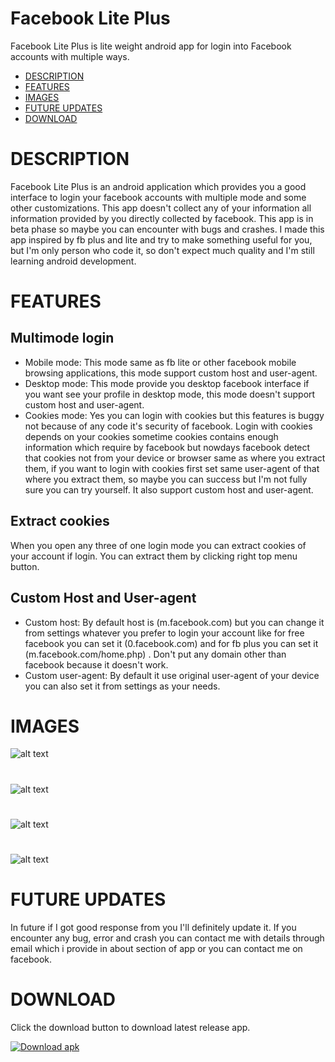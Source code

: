# Facebook Lite Plus
Facebook Lite Plus is lite weight android app for login into Facebook accounts with multiple ways.

- [DESCRIPTION](#description)
- [FEATURES](#features)
- [IMAGES](#images)
- [FUTURE UPDATES](#future-updates)
- [DOWNLOAD](#download)
#
# DESCRIPTION 
Facebook Lite Plus is an android application which provides you a good interface to login your facebook accounts with multiple mode and some other customizations.
This app doesn't collect any of your information all information provided by you directly collected by facebook.
This app is in beta phase so maybe you can encounter with bugs and crashes.
I made this app inspired by fb plus and lite and try to make something useful for you, but I'm only person who code it, so don't expect much quality and I'm still learning android development.
#
# FEATURES
## Multimode login
- Mobile mode: This mode same as fb lite or other facebook mobile browsing applications, this mode support custom host and user-agent.
- Desktop mode: This mode provide you desktop facebook interface if you want see your profile in desktop mode, this mode doesn't support custom host and user-agent.
- Cookies mode: Yes you can login with cookies but this features is buggy not because of any code it's security of facebook. Login with cookies depends on your cookies sometime cookies contains enough information which require by facebook but nowdays facebook detect that cookies not from your device or browser same as where you extract them, if you want to login with cookies first set same user-agent of that where you extract them, so maybe you can success but I'm not fully sure you can try yourself. It also support custom host and user-agent.
##
## Extract cookies
When you open any three of one login mode you can extract cookies of your account if login.
You can extract them by clicking right top menu button.
##
## Custom Host and User-agent
- Custom host: By default host is (m.facebook.com) but you can change it from settings whatever you prefer to login your account like for free facebook you can set it (0.facebook.com) and for fb plus you can set it (m.facebook.com/home.php) . Don't put any domain other than facebook because it doesn't work.
- Custom user-agent: By default it use original user-agent of your device you can also set it from settings as your needs.
##
# IMAGES
![alt text](https://github.com/zaidrao/Facebook-Lite-Plus/blob/main/Images/IMG_20221018_015559.jpg)
#
![alt text](https://github.com/zaidrao/Facebook-Lite-Plus/blob/main/Images/IMG_20221018_015942.jpg)
#
![alt text](https://github.com/zaidrao/Facebook-Lite-Plus/blob/main/Images/IMG_20221018_020138.jpg)
#
![alt text](https://github.com/zaidrao/Facebook-Lite-Plus/blob/main/Images/IMG_20221018_020335.jpg)
#
# FUTURE UPDATES
In future if I got good response from you I'll definitely update it.
If you encounter any bug, error and crash you can contact me with details through email which i provide in about section of app or you can contact me on facebook.
#
# DOWNLOAD
Click the download button to download latest release app.

<!-- BEGIN LATEST DOWNLOAD BUTTON -->
[![Download apk](https://custom-icon-badges.herokuapp.com/badge/-Download-blue?style=for-the-badge&logo=download&logoColor=white "Download apk")](https://github.com/zaidrao/Facebook-Lite-Plus/releases/download/019/Facebook.Lite+.19.apk)
<!-- END LATEST DOWNLOAD BUTTON -->
